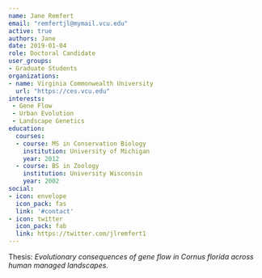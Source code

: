 ```yaml
---
name: Jane Remfert
email: "remfertjl@mymail.vcu.edu"
active: true
authors: Jane
date: 2019-01-04
role: Doctoral Candidate
user_groups:
- Graduate Students
organizations:
- name: Virginia Commonwealth University
  url: "https://ces.vcu.edu"
interests:
 - Gene Flow
 - Urban Evolution
 - Landscape Genetics
education:
  courses:
  - course: MS in Conservation Biology
    institution: University of Michigan
    year: 2012
  - course: BS in Zoology
    institution: University Wisconsin
    year: 2002
social:
- icon: envelope
  icon_pack: fas
  link: '#contact'
- icon: twitter
  icon_pack: fab
  link: https://twitter.com/jlremfert1
---
```



Thesis: *Evolutionary consequences of gene flow in Cornus florida across human managed landscapes.*
